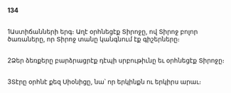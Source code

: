 **134**

\
1Աստիճանների երգ։ Աղէ օրհնեցէք Տիրոջը, ով Տիրոջ բոլոր ծառաները, որ Տիրոջ տանը կանգնում էք գիշերները։

\
2Ձեր ձեռքերը բարձրացրէք դէպի սրբութիւնը եւ օրհնեցէք Տիրոջը։

\
3Տէրը օրհնէ քեզ Սիօնիցը, նա՝ որ երկինքն ու երկիրս արաւ։
